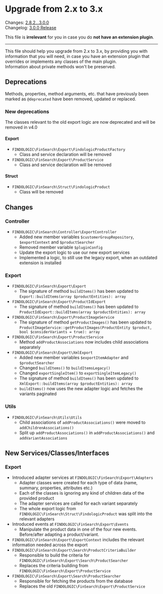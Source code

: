 # Upgrade from 2.x to 3.x

Changes: [2.8.2...3.0.0](https://github.com/findologic/plugin-shopware-6/compare/2.8.2...3.0.0)  
Changelog: [3.0.0 Release](https://github.com/findologic/plugin-shopware-6/releases/tag/3.0.0)

This file is **irrelevant** for you in case you do **not have an extension plugin**.

---

This file should help you upgrade from 2.x to 3.x, by providing you with
information that you will need, in case you have an extension plugin that
overrides or implements any classes of the main plugin.  
Information about private methods won't be preserved.

## Deprecations

Methods, properties, method arguments, etc. that have previously been marked as `@deprecated`
have been removed, updated or replaced.

### New deprecations

The classes relevant to the old export logic are now deprecated and will be removed in v4.0

#### Export

- `FINDOLOGIC\FinSearch\Export\FindologicProductFactory`
  - Class and service declaration will be removed
- `FINDOLOGIC\FinSearch\Export\ProductService`
  - Class and service declaration will be removed

#### Struct

- `FINDOLOGIC\FinSearch\Struct\FindologicProduct`
  - Class will be removed

## Changes

### Controller

- `FINDOLOGIC\FinSearch\Controller\ExportController`
  - Added new member variables `$customerGroupRepository`, `$exportContext` and `$productSearcher`
  - Removed member variable `$pluginConfig`
  - Update the export logic to use our new export services
  - Implemented a logic, to still use the legacy export, when an outdated extension is installed

### Export

- `FINDOLOGIC\FinSearch\Export\Export`
  - The signature of method `buildItems()` has been updated to `Export::buildItems(array $productEntities): array`
- `FINDOLOGIC\FinSearch\Export\ProductIdExport`
  - The signature of method `buildItems()` has been updated to `ProductIdExport::buildItems(array $productEntities): array`
- `FINDOLOGIC\FinSearch\Export\ProductImageService`
  - The signature of method `getProductImages()` has been updated to 
    `ProductImageService::getProductImages(ProductEntity $product, bool $considerVariants = true): array`
- `FINDOLOGIC\FinSearch\Export\ProductService`
  - Method `addProductAssociations` now includes child associations separately
- `FINDOLOGIC\FinSearch\Export\XmlExport`
  - Added new member variables `$exportItemAdapter` and `$productSearcher`
  - Changed `buildItems()` to `buildItemsLegacy()`
  - Changed `exportSingleItem()` to `exportSingleItemLegacy()`
  - The signature of method `buildItems()` has been updated to `XmlExport::buildItems(array $productEntities): array`
  - `buildItems()` now uses the new adapter logic and fetches the variants paginated

### Utils

- `FINDOLOGIC\FinSearch\Utils\Utils`
  - Child associations of `addProductAssociations()` were moved to `addChildrenAssociations()`
  - Split up `addProductAssociations()` in `addProductAssociations()` and `addVariantAssociations`

## New Services/Classes/Interfaces

### Export

- Introduced adapter services at `FINDOLOGIC\FinSearch\Export\Adapters`
  - Adapter classes were created for each type of data (name, summary, properties, attributes etc.)
  - Each of the classes is ignoring any kind of children data of the provided product
  - The adapter services are called for each variant separately
  - The whole export logic from `FINDOLOGIC\FinSearch\Struct\FindologicProduct` was split into the relevant adapters
- Introduced events at `FINDOLOGIC\FinSearch\Export\Events`
  - Manipulate the product data in one of the four new events. Before/after adapting a product/variant.
- `FINDOLOGIC\FinSearch\Export\ExportContext` includes the relevant information needed across the export
- `FINDOLOGIC\FinSearch\Export\Search\ProductCriteriaBuilder`
  - Responsible to build the criteria for `FINDOLOGIC\FinSearch\Export\Search\ProductSearcher`
  - Replaces the criteria building from `FINDOLOGIC\FinSearch\Export\ProductService`
- `FINDOLOGIC\FinSearch\Export\Search\ProductSearcher`
  - Responsible for fetching the products from the database
  - Replaces the old `FINDOLOGIC\FinSearch\Export\ProductService`
